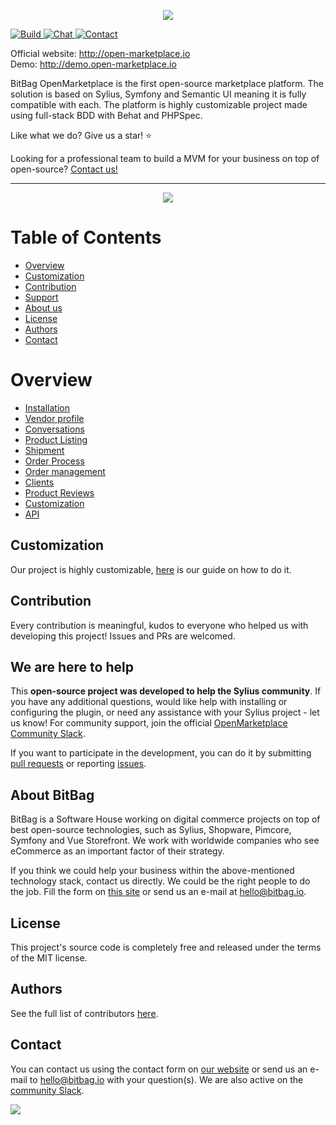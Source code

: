 <p align="center">
    <a href="https://bitbag.io/" target="_blank">
        <img src="doc/images/open-marketplace-logo.png" />
    </a>
</p>

<p>
    <a href="https://github.com/BitBagCommerce/OpenMarketplace/actions">
        <img src="https://img.shields.io/github/actions/workflow/status/BitBagCommerce/OpenMarketplace/build.yml" alt="Build">
    </a>
    <a href="https://join.slack.com/t/openmarketplacegroup/shared_invite/zt-1ks2kfsqe-w_J2uqgTMNEAYQS0xa8Q8Q">
        <img src="https://img.shields.io/badge/chat-on%20slack-e51670.svg" alt="Chat">
    </a>
    <a href="https://bitbag.io/contact-us">
        <img src="https://img.shields.io/badge/support-contact%20author-blue" alt="Contact">
    </a>
</p>

Official website: http://open-marketplace.io </br>
Demo: http://demo.open-marketplace.io

BitBag OpenMarketplace is the first open-source marketplace platform. The solution is based on Sylius, Symfony and Semantic UI meaning it is fully compatible with each. The platform is highly customizable project made using full-stack BDD with Behat and PHPSpec.

Like what we do? Give us a star! ⭐

Looking for a professional team to build a MVM for your business on top of open-source? [Contact us!](https://bitbag.io/contact-us)

---
<p align="center">
    <a href="https://bitbag.io/" target="_blank">
        <img src="doc/images/overview.png" />
    </a>
</p>

# Table of Contents

* [Overview](#overview)
* [Customization](#customization)
* [Contribution](#contribution)
* [Support](#we-are-here-to-help)
* [About us](#about-bitbag)
* [License](#license)
* [Authors](#Authors)
* [Contact](#contact)

# Overview

- [Installation](./doc/installation.md)
- [Vendor profile](./doc/vendor-profile.md)
- [Conversations](./doc/conversations.md)
- [Product Listing](./doc/product_listings.md)
- [Shipment](./doc/manage_shipping_methods.md)
- [Order Process](./doc/order_process.md)
- [Order management](./doc/manage_orders.md)
- [Clients](./doc/manage_clients.md)
- [Product Reviews](./doc/manage_product_reviews.md)
- [Customization](./doc/how_to_customize.md)
- [API](./doc/api.md)

## Customization

Our project is highly customizable, [here](./doc/how_to_customize.md) is our guide on how to do it.

## Contribution

Every contribution is meaningful, kudos to everyone who helped us with developing this project! Issues and PRs are welcomed.

## We are here to help

This **open-source project was developed to help the Sylius community**. If you have any additional questions, would like help with installing or configuring the plugin, or need any assistance with your Sylius project - let us know! For community support, join the official [OpenMarketplace Community Slack](https://join.slack.com/t/openmarketplacegroup/shared_invite/zt-1ij1t41wx-HfAR6~URm3OAcqm0jc423Q).

If you want to participate in the development, you can do it by submitting [pull requests](https://github.com/BitBagCommerce/OpenMarketplace/pulls) or reporting [issues](https://github.com/BitBagCommerce/OpenMarketplace/issues).

## About BitBag

BitBag is a Software House working on digital commerce projects on top of best open-source technologies, such as Sylius, Shopware, Pimcore, Symfony and Vue Storefront. We work with worldwide companies who see eCommerce as an important factor of their strategy.

If you think we could help your business within the above-mentioned technology stack, contact us directly. We could be the right people to do the job. Fill the form on [this site](https://bitbag.io/contact-us/) or send us an e-mail at hello@bitbag.io.

## License

This project's source code is completely free and released under the terms of the MIT license.

## Authors

See the full list of contributors [here](https://github.com/BitBagCommerce/OpenMarketplace/contributors).

## Contact

You can contact us using the contact form on [our website](https://bitbag.io/contact-us/) or send us an e-mail to hello@bitbag.io with your question(s). We are also active on the [community Slack](https://join.slack.com/t/openmarketplacegroup/shared_invite/zt-1ij1t41wx-HfAR6~URm3OAcqm0jc423Q).

[![](https://bitbag.io/wp-content/uploads/2021/08/badges-bitbag.png)](https://bitbag.io/contact-us/)
